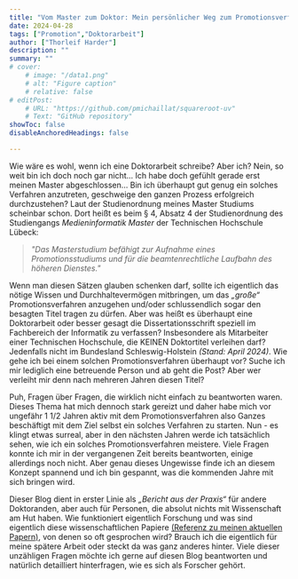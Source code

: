 ```yaml
---
title: "Vom Master zum Doktor: Mein persönlicher Weg zum Promotionsverfahren" 
date: 2024-04-28
tags: ["Promotion","Doktorarbeit"]
author: ["Thorleif Harder"]
description: ""
summary: ""
# cover:
    # image: "/data1.png"
    # alt: "Figure caption"
    # relative: false
# editPost:
    # URL: "https://github.com/pmichaillat/squareroot-uv"
    # Text: "GitHub repository"
showToc: false
disableAnchoredHeadings: false

---
```


Wie wäre es wohl, wenn ich eine Doktorarbeit schreibe? Aber ich? Nein, so weit bin ich doch noch gar nicht... Ich habe doch gefühlt gerade erst meinen Master abgeschlossen… Bin ich überhaupt gut genug ein solches Verfahren anzutreten, geschweige den ganzen Prozess erfolgreich durchzustehen? Laut der Studienordnung meines Master Studiums scheinbar schon. Dort heißt es beim § 4, Absatz 4 der Studienordnung des Studiengangs *Medieninformatik Master* der Technischen Hochschule Lübeck: 

> *"Das Masterstudium befähigt zur Aufnahme eines Promotionsstudiums und für die beamtenrechtliche Laufbahn des höheren Dienstes."*

Wenn man diesen Sätzen glauben schenken darf, sollte ich eigentlich das nötige Wissen und Durchhaltevermögen mitbringen, um das *„große“* Promotionsverfahren anzugehen und/oder schlussendlich sogar den besagten Titel tragen zu dürfen. Aber was heißt es überhaupt eine Doktorarbeit oder besser gesagt die Dissertationsschrift speziell im Fachbereich der Informatik zu verfassen? Insbesondere als Mitarbeiter einer Technischen Hochschule, die KEINEN Doktortitel verleihen darf? Jedenfalls nicht im Bundesland Schleswig-Holstein *(Stand: April 2024)*. Wie gehe ich bei einem solchen Promotionsverfahren überhaupt vor? Suche ich mir lediglich eine betreuende Person und ab geht die Post? Aber wer verleiht mir denn nach mehreren Jahren diesen Titel? 

Puh, Fragen über Fragen, die wirklich nicht einfach zu beantworten waren. Dieses Thema hat mich dennoch stark gereizt und daher habe mich vor ungefähr 1 1/2 Jahren aktiv mit dem Promotionsverfahren also Ganzes beschäftigt mit dem Ziel selbst ein solches Verfahren zu starten. Nun - es klingt etwas surreal, aber in den nächsten Jahren werde ich tatsächlich sehen, wie ich ein solches Promotionsverfahren meistere. Viele Fragen konnte ich mir in der vergangenen Zeit bereits beantworten, einige allerdings noch nicht. Aber genau dieses Ungewisse finde ich an diesem Konzept spannend und ich bin gespannt, was die kommenden Jahre mit sich bringen wird. 

Dieser Blog dient in erster Linie als *„Bericht aus der Praxis“* für andere Doktoranden, aber auch für Personen, die absolut nichts mit Wissenschaft am Hut haben. Wie funktioniert eigentlich Forschung und was sind eigentlich diese wissenschaftlichen Papiere [(Referenz zu meinen aktuellen Papern)](https://harderth.github.io/publications/), von denen so oft gesprochen wird? Brauch ich die eigentlich für meine spätere Arbeit oder steckt da was ganz anderes hinter. Viele dieser unzähligen Fragen möchte ich gerne auf diesen Blog beantworten und natürlich detailliert hinterfragen, wie es sich als Forscher gehört. 
